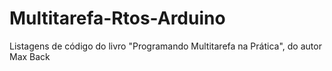 # Multitarefa-Rtos-Arduino
Listagens de código do livro "Programando Multitarefa na Prática", do autor Max Back
